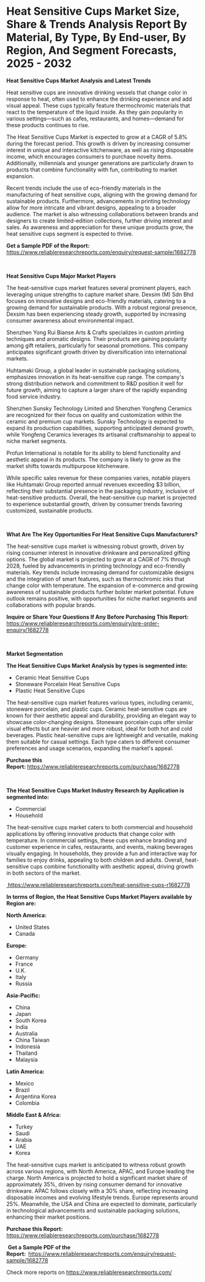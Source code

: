 <p><h1>Heat Sensitive Cups Market Size, Share & Trends Analysis Report By Material, By Type, By End-user, By Region, And Segment Forecasts, 2025 - 2032</h1></p><p><strong>Heat Sensitive Cups Market Analysis and Latest Trends</strong></p>
<p><p>Heat sensitive cups are innovative drinking vessels that change color in response to heat, often used to enhance the drinking experience and add visual appeal. These cups typically feature thermochromic materials that react to the temperature of the liquid inside. As they gain popularity in various settings—such as cafes, restaurants, and homes—demand for these products continues to rise.</p><p>The Heat Sensitive Cups Market is expected to grow at a CAGR of 5.8% during the forecast period. This growth is driven by increasing consumer interest in unique and interactive kitchenware, as well as rising disposable income, which encourages consumers to purchase novelty items. Additionally, millennials and younger generations are particularly drawn to products that combine functionality with fun, contributing to market expansion.</p><p>Recent trends include the use of eco-friendly materials in the manufacturing of heat sensitive cups, aligning with the growing demand for sustainable products. Furthermore, advancements in printing technology allow for more intricate and vibrant designs, appealing to a broader audience. The market is also witnessing collaborations between brands and designers to create limited-edition collections, further driving interest and sales. As awareness and appreciation for these unique products grow, the heat sensitive cups segment is expected to thrive.</p></p>
<p><strong>Get a Sample PDF of the Report:&nbsp;</strong> <a href="https://www.reliableresearchreports.com/enquiry/request-sample/1682778?utm_campaign=3359&utm_medium=2&utm_source=Github&utm_content=ia&utm_term=05042025&utm_id=heat-sensitive-cups">https://www.reliableresearchreports.com/enquiry/request-sample/1682778</a></p>
<p>&nbsp;</p>
<p><strong>Heat Sensitive Cups Major Market Players</strong></p>
<p><p>The heat-sensitive cups market features several prominent players, each leveraging unique strengths to capture market share. Dexsim (M) Sdn Bhd focuses on innovative designs and eco-friendly materials, catering to a growing demand for sustainable products. With a robust regional presence, Dexsim has been experiencing steady growth, supported by increasing consumer awareness about environmental impact.</p><p>Shenzhen Yong Rui Bianse Arts & Crafts specializes in custom printing techniques and aromatic designs. Their products are gaining popularity among gift retailers, particularly for seasonal promotions. This company anticipates significant growth driven by diversification into international markets.</p><p>Huhtamaki Group, a global leader in sustainable packaging solutions, emphasizes innovation in its heat-sensitive cup range. The company's strong distribution network and commitment to R&D position it well for future growth, aiming to capture a larger share of the rapidly expanding food service industry.</p><p>Shenzhen Sunsky Technology Limited and Shenzhen Yongfeng Ceramics are recognized for their focus on quality and customization within the ceramic and premium cup markets. Sunsky Technology is expected to expand its production capabilities, supporting anticipated demand growth, while Yongfeng Ceramics leverages its artisanal craftsmanship to appeal to niche market segments.</p><p>Profun International is notable for its ability to blend functionality and aesthetic appeal in its products. The company is likely to grow as the market shifts towards multipurpose kitchenware.</p><p>While specific sales revenue for these companies varies, notable players like Huhtamaki Group reported annual revenues exceeding $3 billion, reflecting their substantial presence in the packaging industry, inclusive of heat-sensitive products. Overall, the heat-sensitive cup market is projected to experience substantial growth, driven by consumer trends favoring customized, sustainable products.</p></p>
<p>&nbsp;</p>
<p><strong>What Are The Key Opportunities For Heat Sensitive Cups Manufacturers?</strong></p>
<p><p>The heat-sensitive cups market is witnessing robust growth, driven by rising consumer interest in innovative drinkware and personalized gifting options. The global market is projected to grow at a CAGR of 7% through 2028, fueled by advancements in printing technology and eco-friendly materials. Key trends include increasing demand for customizable designs and the integration of smart features, such as thermochromic inks that change color with temperature. The expansion of e-commerce and growing awareness of sustainable products further bolster market potential. Future outlook remains positive, with opportunities for niche market segments and collaborations with popular brands.</p></p>
<p><strong>Inquire or Share Your Questions If Any Before Purchasing This Report:</strong> <a href="https://www.reliableresearchreports.com/enquiry/pre-order-enquiry/1682778?utm_campaign=3359&utm_medium=2&utm_source=Github&utm_content=ia&utm_term=05042025&utm_id=heat-sensitive-cups">https://www.reliableresearchreports.com/enquiry/pre-order-enquiry/1682778</a></p>
<p>&nbsp;</p>
<p><strong>Market Segmentation</strong></p>
<p><strong>The Heat Sensitive Cups Market Analysis by types is segmented into:</strong></p>
<p><ul><li>Ceramic Heat Sensitive Cups</li><li>Stoneware Porcelain Heat Sensitive Cups</li><li>Plastic Heat Sensitive Cups</li></ul></p>
<p><p>The heat-sensitive cups market features various types, including ceramic, stoneware porcelain, and plastic cups. Ceramic heat-sensitive cups are known for their aesthetic appeal and durability, providing an elegant way to showcase color-changing designs. Stoneware porcelain cups offer similar visual effects but are heavier and more robust, ideal for both hot and cold beverages. Plastic heat-sensitive cups are lightweight and versatile, making them suitable for casual settings. Each type caters to different consumer preferences and usage scenarios, expanding the market's appeal.</p></p>
<p><strong>Purchase this Report:&nbsp;</strong><a href="https://www.reliableresearchreports.com/purchase/1682778?utm_campaign=3359&utm_medium=2&utm_source=Github&utm_content=ia&utm_term=05042025&utm_id=heat-sensitive-cups">https://www.reliableresearchreports.com/purchase/1682778</a></p>
<p>&nbsp;</p>
<p><strong>The Heat Sensitive Cups Market Industry Research by Application is segmented into:</strong></p>
<p><ul><li>Commercial</li><li>Household</li></ul></p>
<p><p>The heat-sensitive cups market caters to both commercial and household applications by offering innovative products that change color with temperature. In commercial settings, these cups enhance branding and customer experience in cafes, restaurants, and events, making beverages visually engaging. In households, they provide a fun and interactive way for families to enjoy drinks, appealing to both children and adults. Overall, heat-sensitive cups combine functionality with aesthetic appeal, driving growth in both sectors of the market.</p></p>
<p><a href="https://www.reliableresearchreports.com/heat-sensitive-cups-r1682778?utm_campaign=3359&utm_medium=2&utm_source=Github&utm_content=ia&utm_term=05042025&utm_id=heat-sensitive-cups">&nbsp;https://www.reliableresearchreports.com/heat-sensitive-cups-r1682778</a></p>
<p><strong>In terms of Region, the Heat Sensitive Cups Market Players available by Region are:</strong></p>
<p>
    <p> <strong> North America: </strong>
        <ul>
            <li>United States</li>
            <li>Canada</li>
        </ul>
        </p> 
    <p> <strong> Europe: </strong>
        <ul>
            <li>Germany</li>
            <li>France</li>
            <li>U.K.</li>
            <li>Italy</li>
            <li>Russia</li>
        </ul>
        </p> 
    <p> <strong> Asia-Pacific: </strong>
        <ul>
            <li>China</li>
            <li>Japan</li>
            <li>South Korea</li>
            <li>India</li>
            <li>Australia</li>
            <li>China Taiwan</li>
            <li>Indonesia</li>
            <li>Thailand</li>
            <li>Malaysia</li>
        </ul>
        </p> 
    <p> <strong> Latin America: </strong>
        <ul>
            <li>Mexico</li>
            <li>Brazil</li>
            <li>Argentina Korea</li>
            <li>Colombia</li>
        </ul>
        </p> 
    <p> <strong> Middle East & Africa: </strong>
        <ul>
            <li>Turkey</li>
            <li>Saudi</li>
            <li>Arabia</li>
            <li>UAE</li>
            <li>Korea</li>
        </ul>
    </p>
    </p>
<p><p>The heat-sensitive cups market is anticipated to witness robust growth across various regions, with North America, APAC, and Europe leading the charge. North America is projected to hold a significant market share of approximately 35%, driven by rising consumer demand for innovative drinkware. APAC follows closely with a 30% share, reflecting increasing disposable incomes and evolving lifestyle trends. Europe represents around 25%. Meanwhile, the USA and China are expected to dominate, particularly in technological advancements and sustainable packaging solutions, enhancing their market positions.</p></p>
<p><strong>Purchase this Report: </strong><a href="https://www.reliableresearchreports.com/purchase/1682778?utm_campaign=3359&utm_medium=2&utm_source=Github&utm_content=ia&utm_term=05042025&utm_id=heat-sensitive-cups">https://www.reliableresearchreports.com/purchase/1682778</a></p>
<p>&nbsp;<strong>Get a Sample PDF of the Report:&nbsp;&nbsp;</strong><a href="https://www.reliableresearchreports.com/enquiry/request-sample/1682778?utm_campaign=3359&utm_medium=2&utm_source=Github&utm_content=ia&utm_term=05042025&utm_id=heat-sensitive-cups">https://www.reliableresearchreports.com/enquiry/request-sample/1682778</a></p>
<p><strong></strong></p>
<p>Check more reports on <a href="https://www.reliableresearchreports.com/?utm_campaign=3359&utm_medium=2&utm_source=Github&utm_content=ia&utm_term=05042025&utm_id=heat-sensitive-cups">https://www.reliableresearchreports.com/</a></p>